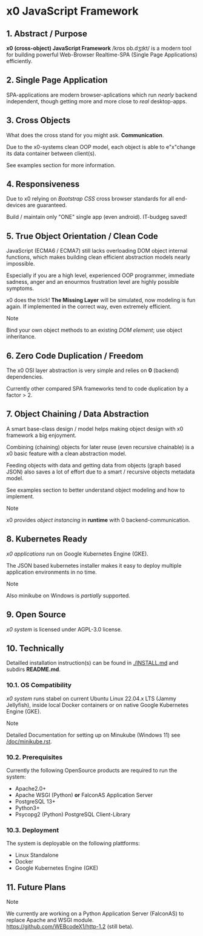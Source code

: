 # x0 JavaScript Framework

## 1. Abstract / Purpose

**x0 (cross-object) JavaScript Framework** /krɒs ɒb.dʒɪkt/  is a modern tool for
building powerful Web-Browser Realtime-SPA (Single Page Applications) efficiently.

## 2. Single Page Application

SPA-applications are modern browser-aplications which run *nearly* backend independent,
though getting more and more close to *real* desktop-apps.

## 3. Cross Objects

What does the cross stand for you might ask. **Communication**.

Due to the x0-systems clean OOP model, each object is able to e"x"change its data
container between client(s).

See examples section for more information.

## 4. Responsiveness

Due to x0 relying on *Bootstrap CSS* cross browser standards for all end-devices are
guaranteed.

Build / maintain only "ONE" single app (even android). IT-budgeg saved!

## 5. True Object Orientation / Clean Code

JavaScript (ECMA6 / ECMA7) still lacks overloading DOM object internal functions,
which makes building clean efficient abstraction models nearly impossible.

Especially if you are a high level, experienced OOP programmer, immediate sadness,
anger and an enourmos frustration level are highly possible symptoms.

x0 does the trick! **The Missing Layer** will be simulated, now modeling is fun again.
If implemented in the correct way, even extremely efficient.

>[!NOTE]
> Bind your own object methods to an existing *DOM element*; use object inheritance.

## 6. Zero Code Duplication / Freedom

The x0 OSI layer abstraction is very simple and relies on **0** (backend) dependencies.

Currently other compared SPA frameworks tend to code duplication by a factor > 2.

## 7. Object Chaining / Data Abstraction

A smart base-class design / model helps making object design with x0 framework a big
enjoyment.

Combining (chaining) objects for later reuse (even recursive chainable) is a x0 basic
feature with a clean abstraction model.

Feeding objects with data and getting data from objects (graph based JSON) also saves
a lot of effort due to a smart / recursive objects metadata model.

See examples section to better understand object modeling and how to implement.

>[!NOTE]
> x0 provides *object instancing* in **runtime** with 0 backend-communication.

## 8. Kubernetes Ready

*x0 applications* run on Google Kubernetes Engine (GKE).

The JSON based kubernetes installer makes it easy to deploy multiple application
environments in no time.

>[!NOTE]
> Also minikube on Windows is *partially* supported.

## 9. Open Source

*x0 system* is licensed under AGPL-3.0 license.

## 10. Technically

Detailled installation instruction(s) can be found in [./INSTALL.md](./INSTALL.md) and subdirs **README.md**.

### 10.1. OS Compatibility

*x0 system* runs stabel on current Ubuntu Linux 22.04.x LTS (Jammy Jellyfish), inside
local Docker containers or on native Google Kubernetes Engine (GKE).

>[!NOTE]
> Detailed Documentation for setting up on Minukube (Windows 11) see [/doc/minikube.rst](/doc/minikube.rst).

### 10.2. Prerequisites

Currently the following OpenSource products are required to run the system:

- Apache2.0+
- Apache WSGI (Python) **or** FalconAS Application Server
- PostgreSQL 13+
- Python3+
- Psycopg2 (Python) PostgreSQL Client-Library

### 10.3. Deployment

The system is deployable on the following plattforms:

- Linux Standalone
- Docker
- Google Kubernetes Engine (GKE)

## 11. Future Plans

>[!NOTE]
> We currently are working on a Python Application Server (FalconAS) to replace Apache and WSGI module.<br>
> https://github.com/WEBcodeX1/http-1.2 (still beta).
